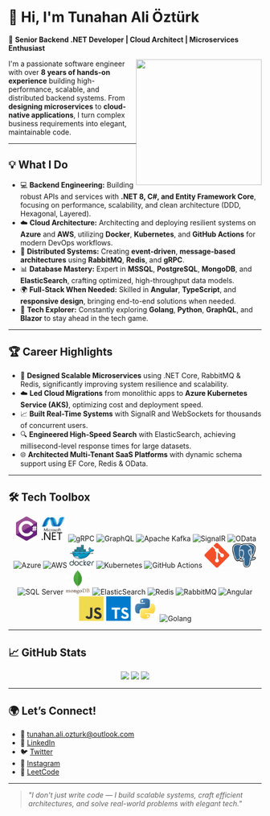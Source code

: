 # 👋 Hi, I'm Tunahan Ali Öztürk

🚀 **Senior Backend .NET Developer | Cloud Architect | Microservices Enthusiast**

<img src="https://media.giphy.com/media/v1.Y2lkPTc5MGI3NjExZmM4N2M1NzE4NDg0YWE5N2Q4NDdjMDRhMDJmNTY1NmJjNWRmODBjMSZjdD1n/MeJgB3yMMwIaHmKD4z/giphy.gif" align="right" width="250" height="250">

I'm a passionate software engineer with over **8 years of hands-on experience** building high-performance, scalable, and distributed backend systems. From **designing microservices** to **cloud-native applications**, I turn complex business requirements into elegant, maintainable code.

---

## 💡 What I Do

- 💻 **Backend Engineering:** Building robust APIs and services with **.NET 8, C#, and Entity Framework Core**, focusing on performance, scalability, and clean architecture (DDD, Hexagonal, Layered).
- ☁️ **Cloud Architecture:** Architecting and deploying resilient systems on **Azure** and **AWS**, utilizing **Docker**, **Kubernetes**, and **GitHub Actions** for modern DevOps workflows.
- 🧠 **Distributed Systems:** Creating **event-driven**, **message-based architectures** using **RabbitMQ**, **Redis**, and **gRPC**.
- 📊 **Database Mastery:** Expert in **MSSQL**, **PostgreSQL**, **MongoDB**, and **ElasticSearch**, crafting optimized, high-throughput data models.
- 🌍 **Full-Stack When Needed:** Skilled in **Angular**, **TypeScript**, and **responsive design**, bringing end-to-end solutions when needed.
- 🔬 **Tech Explorer:** Constantly exploring **Golang**, **Python**, **GraphQL**, and **Blazor** to stay ahead in the tech game.

---

## 🏆 Career Highlights

- 🚀 **Designed Scalable Microservices** using .NET Core, RabbitMQ & Redis, significantly improving system resilience and scalability.
- ☁️ **Led Cloud Migrations** from monolithic apps to **Azure Kubernetes Service (AKS)**, optimizing cost and deployment speed.
- 📈 **Built Real-Time Systems** with SignalR and WebSockets for thousands of concurrent users.
- 🔍 **Engineered High-Speed Search** with ElasticSearch, achieving millisecond-level response times for large datasets.
- 🌐 **Architected Multi-Tenant SaaS Platforms** with dynamic schema support using EF Core, Redis & OData.

---

## 🛠️ Tech Toolbox

<p align="center">
  <!-- Backend -->
  <img src="https://raw.githubusercontent.com/devicons/devicon/master/icons/csharp/csharp-original.svg" alt="C#" width="50" height="50"/>
  <img src="https://raw.githubusercontent.com/devicons/devicon/master/icons/dot-net/dot-net-original-wordmark.svg" alt=".NET" width="50" height="50"/>
  <img src="https://grpc.io/img/logos/grpc-icon-color.png" alt="gRPC" width="50" height="50"/>
  <img src="https://www.vectorlogo.zone/logos/graphql/graphql-icon.svg" alt="GraphQL" width="50" height="50"/>
  <img src="https://www.vectorlogo.zone/logos/apache_kafka/apache_kafka-icon.svg" alt="Apache Kafka" width="50" height="50"/>
  <img src="https://upload.wikimedia.org/wikipedia/commons/3/3a/SignalR_Logo.svg" alt="SignalR" width="50" height="50"/>
  <img src="https://www.vectorlogo.zone/logos/odata/odata-icon.svg" alt="OData" width="50" height="50"/>

  <!-- Cloud & DevOps -->
  <img src="https://www.vectorlogo.zone/logos/microsoft_azure/microsoft_azure-icon.svg" alt="Azure" width="50" height="50"/>
  <img src="https://www.vectorlogo.zone/logos/amazon_aws/amazon_aws-icon.svg" alt="AWS" width="50" height="50"/>
  <img src="https://raw.githubusercontent.com/devicons/devicon/master/icons/docker/docker-original-wordmark.svg" alt="Docker" width="50" height="50"/>
  <img src="https://www.vectorlogo.zone/logos/kubernetes/kubernetes-icon.svg" alt="Kubernetes" width="50" height="50"/>
  <img src="https://www.vectorlogo.zone/logos/github/github-icon.svg" alt="GitHub Actions" width="50" height="50"/>
  <img src="https://raw.githubusercontent.com/devicons/devicon/master/icons/git/git-original.svg" alt="Git" width="50" height="50"/>

  <!-- Databases -->
  <img src="https://raw.githubusercontent.com/devicons/devicon/master/icons/postgresql/postgresql-original.svg" alt="PostgreSQL" width="50" height="50"/>
  <img src="https://www.svgrepo.com/show/303229/microsoft-sql-server-logo.svg" alt="SQL Server" width="50" height="50"/>
  <img src="https://raw.githubusercontent.com/devicons/devicon/master/icons/mongodb/mongodb-original-wordmark.svg" alt="MongoDB" width="50" height="50"/>
  <img src="https://www.vectorlogo.zone/logos/elastic/elastic-icon.svg" alt="ElasticSearch" width="50" height="50"/>
  <img src="https://www.vectorlogo.zone/logos/redis/redis-icon.svg" alt="Redis" width="50" height="50"/>
  <img src="https://www.vectorlogo.zone/logos/rabbitmq/rabbitmq-icon.svg" alt="RabbitMQ" width="50" height="50"/>

  <!-- Frontend -->
  <img src="https://angular.io/assets/images/logos/angular/angular.svg" alt="Angular" width="50" height="50"/>
  <img src="https://raw.githubusercontent.com/devicons/devicon/master/icons/javascript/javascript-original.svg" alt="JavaScript" width="50" height="50"/>
  <img src="https://raw.githubusercontent.com/devicons/devicon/master/icons/typescript/typescript-original.svg" alt="TypeScript" width="50" height="50"/>

  <!-- Extras -->
  <img src="https://raw.githubusercontent.com/devicons/devicon/master/icons/python/python-original.svg" alt="Python" width="50" height="50"/>
  <img src="https://raw.githubusercontent.com/devicons/devicon/master/icons/golang/golang-original.svg" alt="Golang" width="50" height="50"/>
</p>

---

## 📈 GitHub Stats

<p align="center">
  <img src="https://github-readme-stats.vercel.app/api?username=moongazing&show_icons=true&theme=radical" />
  <img src="https://github-readme-streak-stats.herokuapp.com/?user=moongazing&theme=radical" />
  <img src="https://github-readme-stats.vercel.app/api/top-langs?username=moongazing&layout=compact&theme=radical" />
</p>

---

## 🌍 Let’s Connect!

- 📧 [tunahan.ali.ozturk@outlook.com](mailto:tunahan.ali.ozturk@outlook.com)
- 💼 [LinkedIn](https://linkedin.com/in/tunahan-ali-ozturk)
- 🐦 [Twitter](https://twitter.com/moongazing2)
- 📸 [Instagram](https://instagram.com/moongazinng)
- 🧠 [LeetCode](https://leetcode.com/moongazing)

---

> *"I don't just write code — I build scalable systems, craft efficient architectures, and solve real-world problems with elegant tech."*


